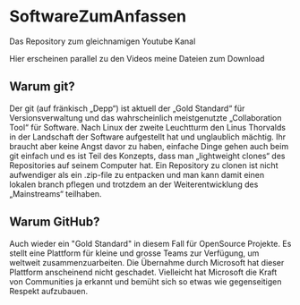 # SoftwareZumAnfassen
Das Repository zum gleichnamigen Youtube Kanal

Hier erscheinen parallel zu den Videos meine Dateien zum Download

## Warum git?
Der git (auf fränkisch „Depp“) ist aktuell der „Gold Standard“ für Versionsverwaltung und das wahrscheinlich meistgenutzte „Collaboration Tool“ für Software. Nach Linux der zweite Leuchtturm den Linus Thorvalds in der Landschaft der Software aufgestellt hat und unglaublich mächtig. 
Ihr braucht aber keine Angst davor zu haben, einfache Dinge gehen auch beim git einfach und es ist Teil des Konzepts, dass man „lightweight clones“ des Repositories auf seinem Computer hat. Ein Repository zu clonen ist nicht aufwendiger als ein .zip-file zu entpacken und man kann damit einen lokalen branch pflegen und trotzdem an der Weiterentwicklung des „Mainstreams“ teilhaben.

## Warum GitHub?
Auch wieder ein "Gold Standard" in diesem Fall für OpenSource Projekte. Es stellt eine Plattform für kleine und grosse Teams zur Verfügung, um weltweit zusammenzuarbeiten. Die Übernahme durch Microsoft hat dieser Plattform anscheinend nicht geschadet.
Vielleicht hat Microsoft die Kraft von Communities ja erkannt und bemüht sich so etwas wie gegenseitigen Respekt aufzubauen.